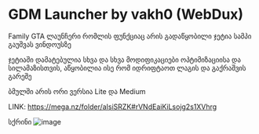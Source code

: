 # GDM Launcher by vakh0 (WebDux)

Family GTA ლაუნჩერი რომლის ფუნქციაც არის გადაწყობილი ჯეტია სამპი გაუშვას ვინდოუსზე

ჯეტიაში დამატებულია სხვა და სხვა მოდიფიკაციები ოპტიმიზაციისა და სილამაზისთვის, აწყობილია ისე რომ იდრიფტაოთ ლაგის და გაქრაშვის გარეშე

ბმულში არის ორი ვერსია Lite და Medium

LINK: https://mega.nz/folder/aIsiSRZK#rVNdEaiKiLsojg2s1XVhrg

სქრინი
![image](https://github.com/vakh0/Screenshots/blob/main/GDM_Launcher/GDM_Screen.png)

